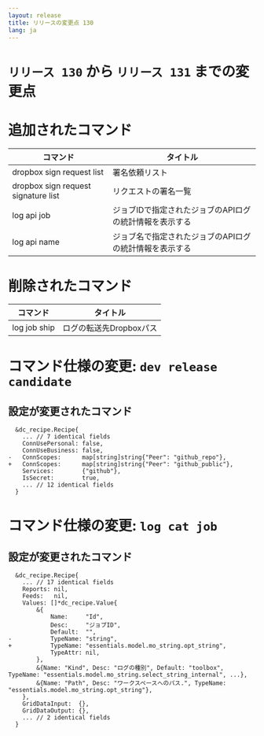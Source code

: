 ```yaml
---
layout: release
title: リリースの変更点 130
lang: ja
---
```


# `リリース 130` から `リリース 131` までの変更点

# 追加されたコマンド


| コマンド                            | タイトル                                                |
|-------------------------------------|---------------------------------------------------------|
| dropbox sign request list           | 署名依頼リスト                                          |
| dropbox sign request signature list | リクエストの署名一覧                                    |
| log api job                         | ジョブIDで指定されたジョブのAPIログの統計情報を表示する |
| log api name                        | ジョブ名で指定されたジョブのAPIログの統計情報を表示する |



# 削除されたコマンド


| コマンド     | タイトル                |
|--------------|-------------------------|
| log job ship | ログの転送先Dropboxパス |



# コマンド仕様の変更: `dev release candidate`



## 設定が変更されたコマンド


```
  &dc_recipe.Recipe{
  	... // 7 identical fields
  	ConnUsePersonal: false,
  	ConnUseBusiness: false,
- 	ConnScopes:      map[string]string{"Peer": "github_repo"},
+ 	ConnScopes:      map[string]string{"Peer": "github_public"},
  	Services:        {"github"},
  	IsSecret:        true,
  	... // 12 identical fields
  }
```
# コマンド仕様の変更: `log cat job`



## 設定が変更されたコマンド


```
  &dc_recipe.Recipe{
  	... // 17 identical fields
  	Reports: nil,
  	Feeds:   nil,
  	Values: []*dc_recipe.Value{
  		&{
  			Name:     "Id",
  			Desc:     "ジョブID",
  			Default:  "",
- 			TypeName: "string",
+ 			TypeName: "essentials.model.mo_string.opt_string",
  			TypeAttr: nil,
  		},
  		&{Name: "Kind", Desc: "ログの種別", Default: "toolbox", TypeName: "essentials.model.mo_string.select_string_internal", ...},
  		&{Name: "Path", Desc: "ワークスペースへのパス.", TypeName: "essentials.model.mo_string.opt_string"},
  	},
  	GridDataInput:  {},
  	GridDataOutput: {},
  	... // 2 identical fields
  }
```
